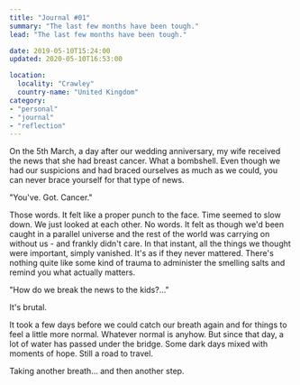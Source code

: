 ```yaml
---
title: "Journal #01"
summary: "The last few months have been tough."
lead: "The last few months have been tough."

date: 2019-05-10T15:24:00
updated: 2020-05-10T16:53:00

location:
  locality: "Crawley"
  country-name: "United Kingdom"
category:
- "personal"
- "journal"
- "reflection"
---
```


On the 5th March, a day after our wedding anniversary, my wife received the news that she had breast cancer. What a bombshell. Even though we had our suspicions and had braced ourselves as much as we could, you can never brace yourself for that type of news.

"You've. Got. Cancer."

Those words. It felt like a proper punch to the face. Time seemed to slow down. We just looked at each other. No words. It felt as though we'd been caught in a parallel universe and the rest of the world was carrying on without us - and frankly didn't care. In that instant, all the things we thought were important, simply vanished. It's as if they never mattered. There's nothing quite like some kind of trauma to administer the smelling salts and remind you what actually matters.

"How do we break the news to the kids?..."

It's brutal.

It took a few days before we could catch our breath again and for things to feel a little more normal. Whatever normal is anyhow. But since that day, a lot of water has passed under the bridge. Some dark days mixed with moments of hope. Still a road to travel.

Taking another breath... and then another step.
